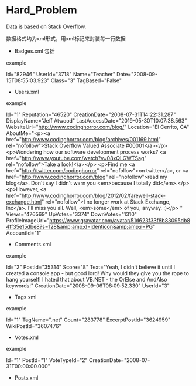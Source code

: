 # Hard_Problem
Data is based on Stack Overflow.

数据格式均为xml形式，用xml标记<row />来封装每一行数据
- Badges.xml
包括

example

Id="82946" UserId="3718" Name="Teacher" Date="2008-09-15T08:55:03.923" Class="3" TagBased="False" 

- Users.xml

example

 Id="1" Reputation="46520" CreationDate="2008-07-31T14:22:31.287" DisplayName="Jeff Atwood" LastAccessDate="2019-05-30T10:07:38.563" WebsiteUrl="http://www.codinghorror.com/blog/" Location="El Cerrito, CA" AboutMe="&lt;p&gt;&lt;a href=&quot;http://www.codinghorror.com/blog/archives/001169.html&quot; rel=&quot;nofollow&quot;&gt;Stack Overflow Valued Associate #00001&lt;/a&gt;&lt;/p&gt;&#xA;&#xA;&lt;p&gt;Wondering how our software development process works? &lt;a href=&quot;http://www.youtube.com/watch?v=08xQLGWTSag&quot; rel=&quot;nofollow&quot;&gt;Take a look!&lt;/a&gt;&lt;/p&gt;&#xA;&#xA;&lt;p&gt;Find me &lt;a href=&quot;http://twitter.com/codinghorror&quot; rel=&quot;nofollow&quot;&gt;on twitter&lt;/a&gt;, or &lt;a href=&quot;http://www.codinghorror.com/blog&quot; rel=&quot;nofollow&quot;&gt;read my blog&lt;/a&gt;. Don't say I didn't warn you &lt;em&gt;because I totally did&lt;/em&gt;.&lt;/p&gt;&#xA;&#xA;&lt;p&gt;However, &lt;a href=&quot;http://www.codinghorror.com/blog/2012/02/farewell-stack-exchange.html&quot; rel=&quot;nofollow&quot;&gt;I no longer work at Stack Exchange, Inc&lt;/a&gt;. I'll miss you all. Well, &lt;em&gt;some&lt;/em&gt; of you, anyway. :)&lt;/p&gt;&#xA;" Views="476569" UpVotes="3374" DownVotes="1310" ProfileImageUrl="https://www.gravatar.com/avatar/51d623f33f8b83095db84ff35e15dbe8?s=128&amp;amp;d=identicon&amp;amp;r=PG" AccountId="1" 


- Comments.xml

example

Id="2" PostId="35314" Score="8" Text="Yeah, I didn't believe it until I created a console app - but good lord!  Why would they give you the rope to hang yourself!  I hated that about VB.NET - the OrElse and AndAlso keywords!" CreationDate="2008-09-06T08:09:52.330" UserId="3" 

- Tags.xml

example

Id="1" TagName=".net" Count="283778" ExcerptPostId="3624959" WikiPostId="3607476"

- Votes.xml

example

Id="1" PostId="1" VoteTypeId="2" CreationDate="2008-07-31T00:00:00.000"

- Posts.xml
